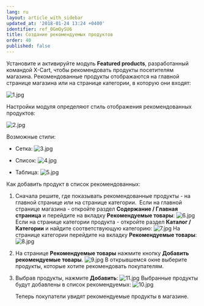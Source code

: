```yaml
---
lang: ru
layout: article_with_sidebar
updated_at: '2018-01-24 13:24 +0400'
identifier: ref_0GmOySU6
title: Создание рекомендуемых продуктов
order: 40
published: false
---
```

Установите и активируйте модуль **Featured products**, разработанный командой X-Cart, чтобы рекомендовать продукты посетителям магазина. Рекомендованные продукты отображаются на главной странице магазина или на странице категории, в которую они входят:

![1.jpg]({{site.baseurl}}/attachments/ref_0GmOySU6/1.jpg)

Настройки модуля определяют стиль отображения рекомендованных продуктов:

![2.jpg]({{site.baseurl}}/attachments/ref_0GmOySU6/2.jpg)

Возможные стили:

*   Сетка:
    ![3.jpg]({{site.baseurl}}/attachments/ref_0GmOySU6/3.jpg)

*   Список:
    ![4.jpg]({{site.baseurl}}/attachments/ref_0GmOySU6/4.jpg)

*   Таблица:
    ![5.jpg]({{site.baseurl}}/attachments/ref_0GmOySU6/5.jpg)

Как добавить продукт в список рекомендованных:

1.  Сначала решите, где показывать рекомендованные продукты - на главной странице или на странице категории. 
    Если на главной странице магазина - откройте раздел **Содержание / Главная страница** и перейдите на вкладку **Рекомендуемые товары**:
    ![6.jpg]({{site.baseurl}}/attachments/ref_0GmOySU6/6.jpg)
    Если на странице категории продукта - откройте раздел **Каталог / Категории** и найдите соответствующую категорию:
    ![7.jpg]({{site.baseurl}}/attachments/ref_0GmOySU6/7.jpg)
    На странице категории перейдите на вкладку **Рекомендуемые товары**:
    ![8.jpg]({{site.baseurl}}/attachments/ref_0GmOySU6/8.jpg)

2.  На странице **Рекомендуемые товары** нажмите кнопку **Добавить рекомендуемые товары**.
    ![9.jpg]({{site.baseurl}}/attachments/ref_0GmOySU6/9.jpg)
    В открывшемся окне выберите продукты, которые хотите рекомендовать покупателям. 
3.  Выбрав продукты, нажмите **Добавить**:
    ![11.jpg]({{site.baseurl}}/attachments/ref_0GmOySU6/11.jpg)
    Выбранные продукты будут добавлены в список рекомендуемых:
    ![10.jpg]({{site.baseurl}}/attachments/ref_0GmOySU6/10.jpg)

    Теперь покупатели увидят рекомендуемые продукты в магазине.

